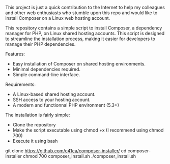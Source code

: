 This project is just a quick contribution to the Internet to help my colleagues and other web enthusiasts who stumble upon this repo and would like to install Composer on a Linux web hosting 
account.

This repository contains a simple script to install Composer, a dependency manager for PHP, on Linux shared hosting accounts. This script is designed to streamline the installation process, making 
it easier for developers to manage their PHP dependencies.  

Features:
 - Easy installation of Composer on shared hosting environments.
 - Minimal dependencies required.
 - Simple command-line interface.

Requirements:
 - A Linux-based shared hosting account.
 - SSH access to your hosting account.
 - A modern and functionnal PHP environment (5.3+)


The installation is fairly simple:
 - Clone the repository 
 - Make the script executable using chmod +x (I recommend using chmod 700) 
 - Execute it using bash

git clone https://github.com/c41ca/composer-installer/
cd composer-installer
chmod 700 composer_install.sh
./composer_install.sh
